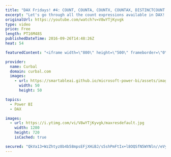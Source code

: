 ```yaml
---
title: "DAX Fridays! #4: COUNT, COUNTA, COUNTX, COUNTAX, DISTINCTCOUNT AND COUNTROWS in DAX"
excerpt: "Let's go through all the count expressions available in DAX!  Here you have the keynotes for the video so you can jump to the function you want to learn:  02:44 COUNT text (#ERROR) 03:24 COUNT numbers 04:20 COUNT blanks 04:56 COUNT dates 05:36 COUNTA text 06:44 COUNTA numbers 07:27 COUNTX 09:16 COUNTAX"
originalUrl: https://youtube.com/watch?v=V8wYTjKyvgk
type: video
price: Free
length: PT16M48S
publishedDateTime: 2016-09-26T14:48:26Z
heat: 54

featuredContent: "<iframe width=\"800\" height=\"500\" frameborder=\"0\" src=\"https://www.youtube.com/embed/V8wYTjKyvgk\" allow=\"accelerometer; autoplay; encrypted-media; gyroscope; picture-in-picture\" allowfullscreen></iframe>"

provider:
  name: Curbal
  domain: curbal.com
  images:
    - url: https://smartableai.github.io/microsoft-power-bi/assets/images/organizations/curbal.com-50x50.jpg
      width: 50
      height: 50

topics:
  - Power BI
  - DAX

images:
  - url: https://i.ytimg.com/vi/V8wYTjKyvgk/maxresdefault.jpg
    width: 1280
    height: 720
    isCached: true

secured: "QkVa13+WzZhtyz8b4b58mpsEFjXHiBJ/s5shPmFtIx+l8OQSfN5WYNln//eVye7/qcsCNMmqfUAXiPnzFuBnPlwTSL76PT9tzw6hZJH5vgnKpB1LWCFm4fPQ6dt0DQ2Q6Fk6SEzgEd018H9JbMKJaAdOwMB43yUrkewma3dLhkRdevSa/FtCGPM4SwyLG6f41BYayGDaaaRG0PF2YTJsIkw2KRoX2UuRgXJzL8wA9mqWKu+z2fRsA3LRc6Xqj3fxya6hxr+/Fom6qkF6RsgRB44j8z3lea2jbd3Av3gtq8gU2xnIXbtTbpk04BLzY8W/2XIbO02CZoxECpLTh3bsSKh1rZi5CxTe8MV+lqAxMxGsQIu7izSmhD4hcwj21gtK5mqnSNXvYBwBkVA58S8Q+19y9JRkmUb6vRcSX3843rc=;pjLXqf9igY2StC9Y6FNn+A=="
---
```


